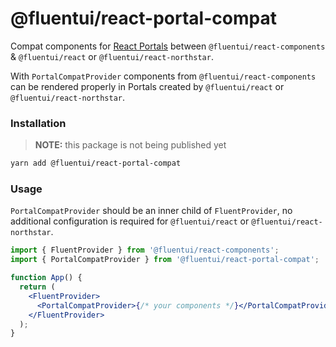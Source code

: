 # @fluentui/react-portal-compat

Compat components for [React Portals](https://reactjs.org/docs/portals.html) between `@fluentui/react-components` & `@fluentui/react` or `@fluentui/react-northstar`.

With `PortalCompatProvider` components from `@fluentui/react-components` can be rendered properly in Portals created by `@fluentui/react` or `@fluentui/react-northstar`.

### Installation

> **NOTE:** this package is not being published yet

```sh
yarn add @fluentui/react-portal-compat
```

### Usage

`PortalCompatProvider` should be an inner child of `FluentProvider`, no additional configuration is required for `@fluentui/react` or `@fluentui/react-northstar`.

```jsx
import { FluentProvider } from '@fluentui/react-components';
import { PortalCompatProvider } from '@fluentui/react-portal-compat';

function App() {
  return (
    <FluentProvider>
      <PortalCompatProvider>{/* your components */}</PortalCompatProvider>
    </FluentProvider>
  );
}
```
